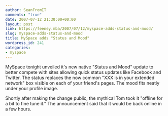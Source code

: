 ```yaml
---
author: SeanFromIT
comments: "true"
date: 2007-07-12 21:30:00+00:00
layout: post
link: https://feeney.mba/2007/07/12/myspace-adds-status-and-mood/
slug: myspace-adds-status-and-mood
title: MySpace adds "Status and Mood"
wordpress_id: 241
categories:
- myspace
---
```


MySpace tonight unveiled it's new native "Status and Mood" update to better compete with sites allowing quick status updates like Facebook and Twitter. The status replaces the now common "XXX is in your extended network" box visible on each of your friend's pages. The mood fits neatly under your profile image.  
  
Shortly after making the change public, the mythical Tom took it "offline for a bit to fine tune it." The announcement said that it would be back online in a few hours.
